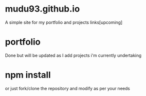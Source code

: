 # mudu93.github.io
A simple site for my portfolio and projects links[upcoming]

# portfolio
Done but will be updated as I add projects i'm currently undertaking

# npm install
or just fork/clone the repository and modify as per your needs
